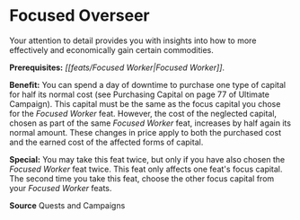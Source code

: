 ﻿---
cssclass: [feats]

---
# Focused Overseer

Your attention to detail provides you with insights into how to more effectively and economically gain certain commodities.

**Prerequisites:** _[[feats/Focused Worker|Focused Worker]]_.

**Benefit:** You can spend a day of downtime to purchase one type of capital for half its normal cost (see Purchasing Capital on page 77 of Ultimate Campaign). This capital must be the same as the focus capital you chose for the _Focused Worker_ feat. However, the cost of the neglected capital, chosen as part of the same _Focused Worker_ feat, increases by half again its normal amount. These changes in price apply to both the purchased cost and the earned cost of the affected forms of capital.

**Special:** You may take this feat twice, but only if you have also chosen the _Focused Worker_ feat twice. This feat only affects one feat's focus capital. The second time you take this feat, choose the other focus capital from your _Focused Worker_ feats.

**Source** Quests and Campaigns